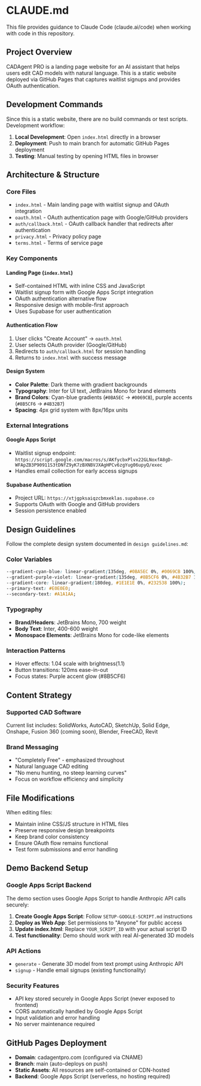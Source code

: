 # CLAUDE.md

This file provides guidance to Claude Code (claude.ai/code) when working with code in this repository.

## Project Overview

CADAgent PRO is a landing page website for an AI assistant that helps users edit CAD models with natural language. This is a static website deployed via GitHub Pages that captures waitlist signups and provides OAuth authentication.

## Development Commands

Since this is a static website, there are no build commands or test scripts. Development workflow:

1. **Local Development**: Open `index.html` directly in a browser
2. **Deployment**: Push to main branch for automatic GitHub Pages deployment
3. **Testing**: Manual testing by opening HTML files in browser

## Architecture & Structure

### Core Files
- `index.html` - Main landing page with waitlist signup and OAuth integration
- `oauth.html` - OAuth authentication page with Google/GitHub providers
- `auth/callback.html` - OAuth callback handler that redirects after authentication
- `privacy.html` - Privacy policy page
- `terms.html` - Terms of service page

### Key Components

#### Landing Page (`index.html`)
- Self-contained HTML with inline CSS and JavaScript
- Waitlist signup form with Google Apps Script integration
- OAuth authentication alternative flow
- Responsive design with mobile-first approach
- Uses Supabase for user authentication

#### Authentication Flow
1. User clicks "Create Account" → `oauth.html`
2. User selects OAuth provider (Google/GitHub)
3. Redirects to `auth/callback.html` for session handling
4. Returns to `index.html` with success message

#### Design System
- **Color Palette**: Dark theme with gradient backgrounds
- **Typography**: Inter for UI text, JetBrains Mono for brand elements
- **Brand Colors**: Cyan-blue gradients (`#0BA5EC` → `#0069CB`), purple accents (`#8B5CF6` → `#4B32B7`)
- **Spacing**: 4px grid system with 8px/16px units

### External Integrations

#### Google Apps Script
- Waitlist signup endpoint: `https://script.google.com/macros/s/AKfycbxPlvx22GLNoxfA8gD-WFApZB3P90911S3tDNfZ9yK7zBXNBVJXAgHPCv6zgYug06upyQ/exec`
- Handles email collection for early access signups

#### Supabase Authentication
- Project URL: `https://xtjgpksaiqzcbmxeklas.supabase.co`
- Supports OAuth with Google and GitHub providers
- Session persistence enabled

## Design Guidelines

Follow the complete design system documented in `design guidelines.md`:

### Color Variables
```css
--gradient-cyan-blue: linear-gradient(135deg, #0BA5EC 0%, #0069CB 100%);
--gradient-purple-violet: linear-gradient(135deg, #8B5CF6 0%, #4B32B7 100%);
--gradient-core: linear-gradient(180deg, #1E1E1E 0%, #232538 100%);
--primary-text: #E0E0E0;
--secondary-text: #A1A1AA;
```

### Typography
- **Brand/Headers**: JetBrains Mono, 700 weight
- **Body Text**: Inter, 400-600 weight
- **Monospace Elements**: JetBrains Mono for code-like elements

### Interaction Patterns
- Hover effects: 1.04 scale with brightness(1.1)
- Button transitions: 120ms ease-in-out
- Focus states: Purple accent glow (#8B5CF6)

## Content Strategy

### Supported CAD Software
Current list includes: SolidWorks, AutoCAD, SketchUp, Solid Edge, Onshape, Fusion 360 (coming soon), Blender, FreeCAD, Revit

### Brand Messaging
- "Completely Free" - emphasized throughout
- Natural language CAD editing
- "No menu hunting, no steep learning curves"
- Focus on workflow efficiency and simplicity

## File Modifications

When editing files:
- Maintain inline CSS/JS structure in HTML files
- Preserve responsive design breakpoints
- Keep brand color consistency
- Ensure OAuth flow remains functional
- Test form submissions and error handling

## Demo Backend Setup

### Google Apps Script Backend
The demo section uses Google Apps Script to handle Anthropic API calls securely:

1. **Create Google Apps Script**: Follow `SETUP-GOOGLE-SCRIPT.md` instructions
2. **Deploy as Web App**: Set permissions to "Anyone" for public access
3. **Update index.html**: Replace `YOUR_SCRIPT_ID` with your actual script ID
4. **Test functionality**: Demo should work with real AI-generated 3D models

### API Actions
- `generate` - Generate 3D model from text prompt using Anthropic API
- `signup` - Handle email signups (existing functionality)

### Security Features
- API key stored securely in Google Apps Script (never exposed to frontend)
- CORS automatically handled by Google Apps Script
- Input validation and error handling
- No server maintenance required

## GitHub Pages Deployment

- **Domain**: cadagentpro.com (configured via CNAME)
- **Branch**: main (auto-deploys on push)
- **Static Assets**: All resources are self-contained or CDN-hosted
- **Backend**: Google Apps Script (serverless, no hosting required)
